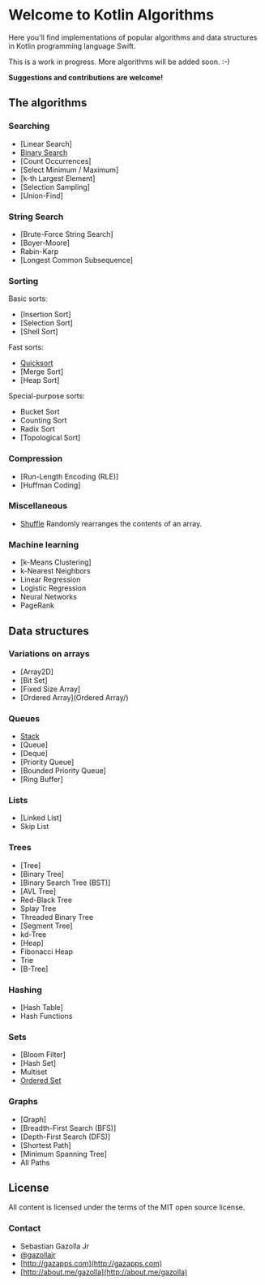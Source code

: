 # Welcome to Kotlin Algorithms 

Here you'll find implementations of popular algorithms and data structures in Kotlin programming language Swift.

This is a work in progress. More algorithms will be added soon. :-) 

**Suggestions and contributions are welcome!** 


## The algorithms

### Searching

- [Linear Search] 
- [Binary Search](BinarySearch/)
- [Count Occurrences] 
- [Select Minimum / Maximum] 
- [k-th Largest Element]
- [Selection Sampling]
- [Union-Find] 

### String Search

- [Brute-Force String Search] 
- [Boyer-Moore] 
- Rabin-Karp
- [Longest Common Subsequence] 

### Sorting

Basic sorts:

- [Insertion Sort]
- [Selection Sort]
- [Shell Sort]

Fast sorts:

- [Quicksort](QuickSort/)
- [Merge Sort]
- [Heap Sort]

Special-purpose sorts:

- Bucket Sort
- Counting Sort
- Radix Sort
- [Topological Sort]


### Compression

- [Run-Length Encoding (RLE)] 
- [Huffman Coding] 

### Miscellaneous

- [Shuffle](Shuffle/) Randomly rearranges the contents of an array.

### Machine learning

- [k-Means Clustering] 
- k-Nearest Neighbors
- Linear Regression
- Logistic Regression
- Neural Networks
- PageRank

## Data structures

### Variations on arrays

- [Array2D]
- [Bit Set]
- [Fixed Size Array]
- [Ordered Array](Ordered Array/)

### Queues

- [Stack](Stack/)
- [Queue]
- [Deque]
- [Priority Queue]
- [Bounded Priority Queue] 
- [Ring Buffer]

### Lists

- [Linked List] 
- Skip List

### Trees

- [Tree] 
- [Binary Tree] 
- [Binary Search Tree (BST)] 
- [AVL Tree] 
- Red-Black Tree
- Splay Tree
- Threaded Binary Tree
- [Segment Tree] 
- kd-Tree
- [Heap] 
- Fibonacci Heap
- Trie
- [B-Tree]

### Hashing

- [Hash Table]
- Hash Functions

### Sets

- [Bloom Filter]
- [Hash Set]
- Multiset
- [Ordered Set](OrderedSet/)

### Graphs

- [Graph]
- [Breadth-First Search (BFS)]
- [Depth-First Search (DFS)]
- [Shortest Path]
- [Minimum Spanning Tree]
- All Paths


## License

All content is licensed under the terms of the MIT open source license.

### Contact

* Sebastian Gazolla Jr
* [@gazollajr](http://twitter.com/gazollajr)
* [http://gazapps.com](http://gazapps.com)
* [http://about.me/gazolla](http://about.me/gazolla)
